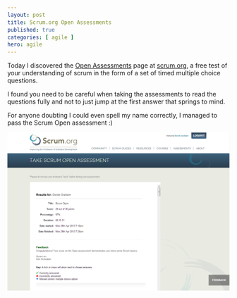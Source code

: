 ```yaml
---
layout: post
title: Scrum.org Open Assessments
published: true
categories: [ agile ]
hero: agile
---
```


Today I discovered the [Open Assessments](https://www.scrum.org/Assessments/Open-Assessments) 
page at [scrum.org](https://www.scrum.org/), a free test of your understanding 
of scrum in the form of a set of timed multiple choice questions. 

I found you need to be careful when taking the assessments to read the questions 
fully and not to just jump at the first answer that springs to mind.

For anyone doubting I could even spell my name correctly, I managed to pass 
the Scrum Open assessment :)

![certificate](/img/posts/scrum-assessments/scrum-org-open-assessment.png)

